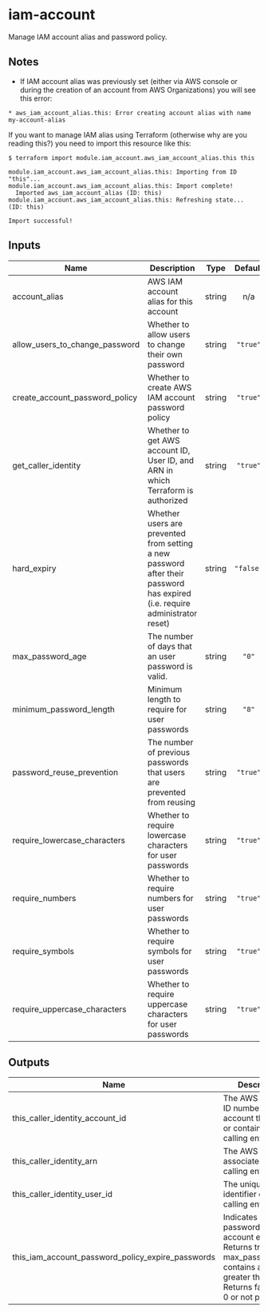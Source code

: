 # iam-account

Manage IAM account alias and password policy.

## Notes

* If IAM account alias was previously set (either via AWS console or during the creation of an account from AWS Organizations) you will see this error:
```
* aws_iam_account_alias.this: Error creating account alias with name my-account-alias
```

If you want to manage IAM alias using Terraform (otherwise why are you reading this?) you need to import this resource like this:
```
$ terraform import module.iam_account.aws_iam_account_alias.this this

module.iam_account.aws_iam_account_alias.this: Importing from ID "this"...
module.iam_account.aws_iam_account_alias.this: Import complete!
  Imported aws_iam_account_alias (ID: this)
module.iam_account.aws_iam_account_alias.this: Refreshing state... (ID: this)

Import successful!
``` 

<!-- BEGINNING OF PRE-COMMIT-TERRAFORM DOCS HOOK -->
## Inputs

| Name | Description | Type | Default | Required |
|------|-------------|:----:|:-----:|:-----:|
| account\_alias | AWS IAM account alias for this account | string | n/a | yes |
| allow\_users\_to\_change\_password | Whether to allow users to change their own password | string | `"true"` | no |
| create\_account\_password\_policy | Whether to create AWS IAM account password policy | string | `"true"` | no |
| get\_caller\_identity | Whether to get AWS account ID, User ID, and ARN in which Terraform is authorized | string | `"true"` | no |
| hard\_expiry | Whether users are prevented from setting a new password after their password has expired (i.e. require administrator reset) | string | `"false"` | no |
| max\_password\_age | The number of days that an user password is valid. | string | `"0"` | no |
| minimum\_password\_length | Minimum length to require for user passwords | string | `"8"` | no |
| password\_reuse\_prevention | The number of previous passwords that users are prevented from reusing | string | `"true"` | no |
| require\_lowercase\_characters | Whether to require lowercase characters for user passwords | string | `"true"` | no |
| require\_numbers | Whether to require numbers for user passwords | string | `"true"` | no |
| require\_symbols | Whether to require symbols for user passwords | string | `"true"` | no |
| require\_uppercase\_characters | Whether to require uppercase characters for user passwords | string | `"true"` | no |

## Outputs

| Name | Description |
|------|-------------|
| this\_caller\_identity\_account\_id | The AWS Account ID number of the account that owns or contains the calling entity |
| this\_caller\_identity\_arn | The AWS ARN associated with the calling entity |
| this\_caller\_identity\_user\_id | The unique identifier of the calling entity |
| this\_iam\_account\_password\_policy\_expire\_passwords | Indicates whether passwords in the account expire. Returns true if max_password_age contains a value greater than 0. Returns false if it is 0 or not present. |

<!-- END OF PRE-COMMIT-TERRAFORM DOCS HOOK -->

